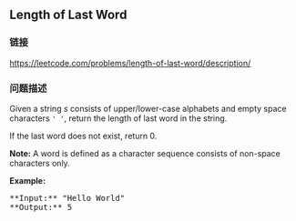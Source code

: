 ## Length of Last Word  
### 链接  
https://leetcode.com/problems/length-of-last-word/description/  
### 问题描述
Given a string *s* consists of upper/lower-case alphabets and empty space characters `' '`, return the length of last word in the string.

If the last word does not exist, return 0.

**Note:** A word is defined as a character sequence consists of non-space characters only.

**Example:**
<pre>
**Input:** "Hello World"
**Output:** 5
</pre>

